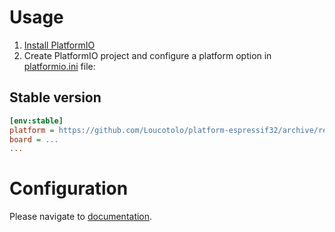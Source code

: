 
# Usage

1. [Install PlatformIO](http://platformio.org)
2. Create PlatformIO project and configure a platform option in [platformio.ini](http://docs.platformio.org/page/projectconf.html) file:

## Stable version

```ini
[env:stable]
platform = https://github.com/Loucotolo/platform-espressif32/archive/refs/tags/v3.42.zip
board = ...
...
```

# Configuration

Please navigate to [documentation](http://docs.platformio.org/page/platforms/espressif32.html).
